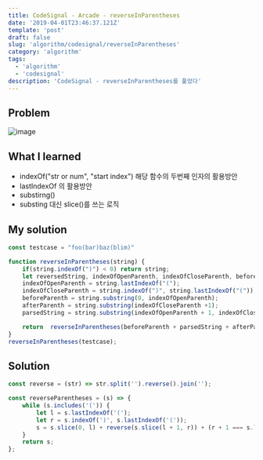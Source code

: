 ```yaml
---
title: CodeSignal - Arcade - reverseInParentheses
date: '2019-04-01T23:46:37.121Z'
template: 'post'
draft: false
slug: 'algorithm/codesignal/reverseInParentheses'
category: 'algorithm'
tags:
  - 'algorithm'
  - 'codesignal'
description: 'CodeSignal - reverseInParentheses를 풀었다'
---
```


## Problem

![image](https://user-images.githubusercontent.com/35516239/56940892-11b0d980-6b4c-11e9-839f-30dec2a2a2d1.png)


## What I learned 

- indexOf("str or num", "start index") 해당 함수의 두번째 인자의 활용방안
- lastIndexOf 의 활용방안 
- substirng() 
- substing 대신 slice()를 쓰는 로직

## My solution

```javascript
const testcase = "foo(bar)baz(blim)"

function reverseInParentheses(string) {
    if(string.indexOf(")") < 0) return string;
    let reversedString, indexOfOpenParenth, indexOfCloseParenth, beforeParenth, afterParenth, parsedString;
    indexOfOpenParenth = string.lastIndexOf("(");
    indexOfCloseParenth = string.indexOf(")", string.lastIndexOf("("));
    beforeParenth = string.substring(0, indexOfOpenParenth);
    afterParenth = string.substring(indexOfCloseParenth +1);
    parsedString = string.substring(indexOfOpenParenth + 1, indexOfCloseParenth).split("").reverse().join("");

    return  reverseInParentheses(beforeParenth + parsedString + afterParenth)
}
reverseInParentheses(testcase);
```

## Solution

```javascript
const reverse = (str) => str.split('').reverse().join('');

const reverseParentheses = (s) => {
    while (s.includes('(')) {
        let l = s.lastIndexOf('(');
        let r = s.indexOf(')', s.lastIndexOf('('));
        s = s.slice(0, l) + reverse(s.slice(l + 1, r)) + (r + 1 === s.length ? s.slice(r, -1) : s.slice(r + 1));
    }
    return s;
};
```

